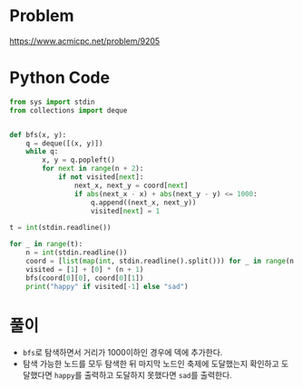 # Problem
https://www.acmicpc.net/problem/9205

# Python Code
```python
from sys import stdin
from collections import deque


def bfs(x, y):
	q = deque([(x, y)])
	while q:
		x, y = q.popleft()
		for next in range(n + 2):
			if not visited[next]:
				next_x, next_y = coord[next]
				if abs(next_x - x) + abs(next_y - y) <= 1000:
					q.append((next_x, next_y))
					visited[next] = 1
	
t = int(stdin.readline())

for _ in range(t):
	n = int(stdin.readline())
	coord = [list(map(int, stdin.readline().split())) for _ in range(n + 2)]
	visited = [1] + [0] * (n + 1)
	bfs(coord[0][0], coord[0][1])
	print("happy" if visited[-1] else "sad") 

```

# 풀이
- `bfs`로 탐색하면서 거리가 1000이하인 경우에 덱에 추가한다.
- 탐색 가능한 노드를 모두 탐색한 뒤 마지막 노드인 축제에 도달했는지 확인하고 도달했다면 `happy`를 출력하고 도달하지 못했다면 `sad`를 출력한다.